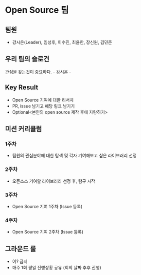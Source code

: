 # Open Source 팀

## 팀원
- 강시온(Leader), 임성후, 이수진, 최윤한, 장신원, 김민준 

## 우리 팀의 슬로건
관심을 갖는것이 중요하다. - 강시온 - 

## Key Result
- Open Source 기여에 대한 리서치
- PR, issue 남기고 해당 링크 남기기
- Optional<본인의 open source 제작 후에 자랑하기>


## 미션 커리큘럼

### 1주차
 - 팀원의 관심분야에 대한 탐색 및 각자 기여해보고 싶은 라이브러리 선정
 

### 2주차
 - 오픈소스 기여할 라이브러리 선정 후, 탐구 시작


### 3주차
 - Open Source 기여 1주차 (Issue 등록)


### 4주차
 - Open Source 기여 2주차 (Issue 등록)


## 그라운드 룰
- 어? 금지
- 매주 1회 평일 진행상황 공유 (회의 날짜 추후 진행)
